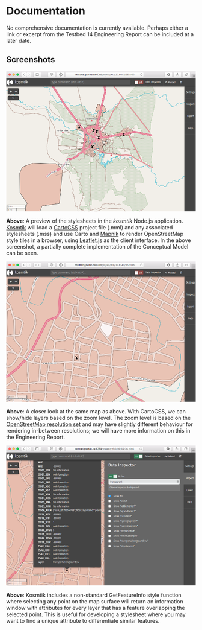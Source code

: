 # Documentation

No comprehensive documentation is currently available. Perhaps either a link or excerpt from the Testbed 14 Engineering Report can be included at a later date.

## Screenshots

![main kosmtik](main%20kosmtik.png)

**Above**: A preview of the stylesheets in the *kosmtik* Node.js application. [Kosmtik][] will load a [CartoCSS][carto] project file (.mml) and any associated stylesheets (.mss) and use Carto and [Mapnik][] to render OpenStreetMap style tiles in a browser, using [Leaflet.js][] as the client interface. In the above screenshot, a partially complete implementation of the Conceptual Model can be seen.

![kosmtik zoom](kosmtik%20zoom.png)

**Above**: A closer look at the same map as above. With CartoCSS, we can show/hide layers based on the zoom level. The zoom level is based on the [OpenStreetMap resolution set][OSM Resolutions] and may have slightly different behaviour for rendering in-between resolutions; we will have more information on this in the Engineering Report.

![kosmtik inspector](kosmtik%20inspector.png)

**Above**: Kosmtik includes a non-standard GetFeatureInfo style function where selecting any point on the map surface will return an information window with attributes for every layer that has a feature overlapping the selected point. This is useful for developing a stylesheet where you may want to find a unique attribute to differentiate similar features.

[carto]: https://github.com/mapbox/carto
[Kosmtik]: https://github.com/kosmtik/kosmtik
[Leaflet.js]: https://leafletjs.com
[Mapnik]: https://mapnik.org
[OSM Resolutions]: https://wiki.openstreetmap.org/wiki/Zoom_levels

